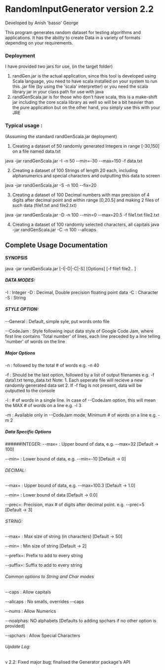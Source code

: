 # RandomInputGenerator version 2.2

Developed by Anish 'basso' George

   This program generates random dataset for testing algorithms
and applications. It has the ability to create Data in a variety
of formats depending on your requirements. 

### Deployment

I have provided two jars for use, (in the target folder)
1. randGen.jar is the actual application, since this tool is
    developed using Scala language, you need to have scala installed
    on your system to run this .jar file (by using the 'scala' interpretter)
    or you need the scala library jar in your class path for use with 
    java
2. randGenScala.jar is for those who don't have scala, this is a 
    make-shift jar including the core scala library as well so will be
    a bit heavier than the pure application but on the other hand, you
    simply use this with your JRE

### Typical usage :

(Assuming the standard randGenScala.jar deployment)

1. Creating a dataset of 50 randomly generated Integers in range
[-30,150] on a file named data.txt 

java -jar randGenScala.jar -I -n 50 --min=-30 --max=150 -f data.txt

2. Creating a dataset of 100 Strings of length 20 each, including
alphanumerics and special characters and outputting this data to
screen 

java -jar randGenScala.jar -S -n 100 --fix=20

3. Creating a dataset of 100 Decimal numbers with max precision
of 4 digits after decimal point and within range [0,20.5] and
making 2 files of such data (file1.txt and file2.txt) 

java -jar randGenScala.jar -D -n 100 --min=0 --max=20.5 -f file1.txt
file2.txt

4. Creating a dataset of 100 randomly selected characters, all
capitals java -jar randGenScala.jar -C -n 100 --allcaps


## Complete Usage Documentation


#### SYNOPSIS 

java -jar randGenScala.jar [-I|-D|-C|-S] [Options] [-f file1 file2.. ]

##### DATA MODES: 
-I : Integer 
-D : Decimal, Double precision floating point data 
-C : Character 
-S : String

##### STYLE OPTION: 
--General : Default, simple syle, put words onto file 

--CodeJam : Style following input data style of Google Code
            Jam, where first line contains 'Total number' of lines, 
            each line preceded by a line telling 'number' of words 
            on the line

##### Major Options 
-n : followed by the total # of words e.g. -n 40

-f : Should be the last option, followed by a list of output
      filenames e.g. -f data1.txt temp_data.txt Note: 1. Each 
      seperate file will recieve a new randomly generated data
      set 2. If -f flag is not present, data will be outputted 
      to the console

-l : # of words in a single line. In case of --CodeJam option,
      this will mean the MAX # of words on a line e.g. -l 3

-m : Available only in --CodeJam mode, Minimum # of words on a
      line e.g. -m 2

##### Data Specific Options 
######INTEGER: 
--max=<n> : Upper bound of data,
               e.g. --max=32                    [Default -> 100] 

--min=<n> : Lower bound of data,
               e.g. --min=-10                   [Default -> 0]

###### DECIMAL: 
--max=<n> : Upper bound of data, 
               e.g. --max=100.3                 [Default -> 1.0] 

--min=<n> : Lower bound of data                 [Default -> 0.0] 

--prec=<n>: Precision, max # of digits after decimal point. 
               e.g. --prec=5                    [Default -> 3]

###### STRING: 
--max=<n> : Max size of string (in characters)  [Default -> 50] 

--min=<n> : Min size of string                  [Default -> 2] 

--prefix=<str>: Prefix to add to every string 

--suffix=<str>: Suffix to add to every string

###### Common options to String and Char modes 
--caps : Allow capitals

--allcaps : No smalls, overrides --caps 

--nums : Allow Numerics

--noalphas: NO alphabets [Defaults to adding spchars if no other
               option is provided] 

--spchars : Allow Special Characters

###### Update Log:

v 2.2: Fixed major bug; finalised the Generator package's API
